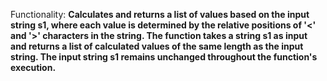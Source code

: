 Functionality: **Calculates and returns a list of values based on the input string s1, where each value is determined by the relative positions of '<' and '>' characters in the string. The function takes a string s1 as input and returns a list of calculated values of the same length as the input string. The input string s1 remains unchanged throughout the function's execution.**